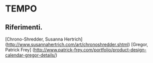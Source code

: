 # TEMPO

## Riferimenti.

[Chrono-Shredder, Susanna Hertrich] (http://www.susannahertrich.com/art/chronoshredder.shtml)
[Gregor, Patrick Frey] (http://www.patrick-frey.com/portfolio/product-design-calendar-gregor-details/)

